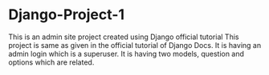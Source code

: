 # Django-Project-1
This is an admin site project created using Django official tutorial
This project is same as given in the official tutorial of Django Docs.
It is having an admin login which is a superuser.
It is having two models, question and options which are related.
